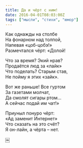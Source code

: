 ```yaml
---
title: Да и чёрт с ним!
date: 2016-04-01T08:03:00Z
tags: ["мысли", "стихи", "юмор"]
---
```


Как однажды на столбе  
На фонарном над толпой,  
Напевая «цоб-цобэ!»  
Размечтался чёрт: «Долой!  

Что за время? Экий нрав?  
Продаётся люд за «лайк»  
Что поделать? Старым став,  
Не пойму я этих «зайк».  

Вот же раньше! Все гуртом  
За газетами молчат,  
Да смолят сигары ртом…  
А сейчас подай им чат!»  

Приуныл понуро чёрт:  
«Ад заменит Интернет»  
Что сказать на это счёт?  
Я он-лайн, а чёрта – нет.  

￼  

